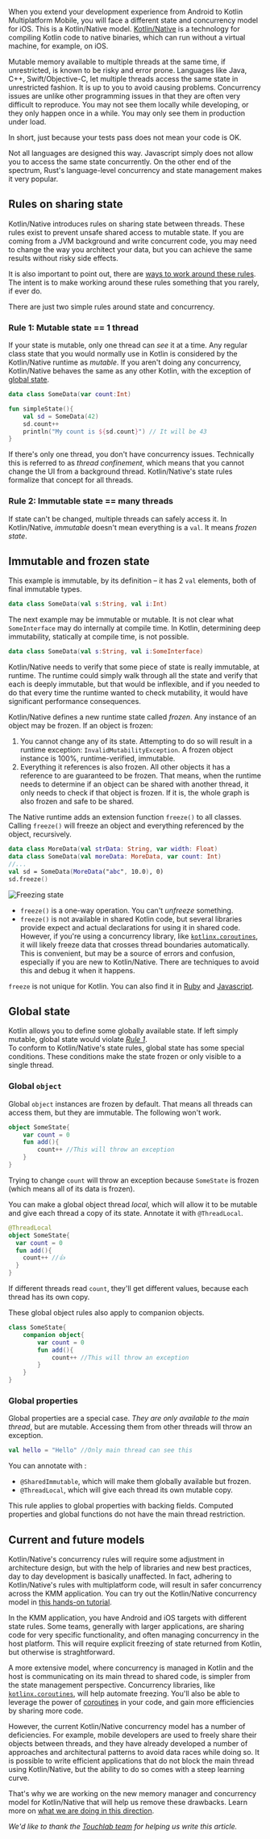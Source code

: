 [//]: # (title: Concurrency overview)
[//]: # (auxiliary-id: Concurrency_Overview)

When you extend your development experience from Android to Kotlin Multiplatform Mobile, you will face a different state 
and concurrency model for iOS. This is a Kotlin/Native model. [Kotlin/Native](https://kotlinlang.org/docs/reference/native-overview.html) 
is a technology for compiling Kotlin code to native binaries, which can run without a virtual machine, for example, on iOS. 

Mutable memory available to multiple threads at the same time, if unrestricted, is known to be risky and error prone. 
Languages like Java, C++, Swift/Objective-C, let multiple threads access the same state in unrestricted fashion. It is up to 
you to avoid causing problems. Concurrency issues are unlike other programming issues in that they are 
often very difficult to reproduce. You may not see them locally while developing, or they only happen once in a while. 
You may only see them in production under load.

In short, just because your tests pass does not mean your code is OK.

Not all languages are designed this way. Javascript simply does not 
allow you to access the same state concurrently. On the other end of the spectrum, Rust's 
language-level concurrency and state management makes it very popular. 

## Rules on sharing state

Kotlin/Native introduces rules on sharing state between threads. These rules exist to prevent unsafe shared 
access to mutable state. If you are coming from a JVM background and write concurrent code, you may need to change the way 
you architect your data, but you can achieve the same results without risky side effects.

It is also important to point out, there are [ways to work around these rules](concurrent-mutability.md). 
The intent is to make working around these rules something that you rarely, if ever do.

There are just two simple rules around state and concurrency.

### Rule 1: Mutable state == 1 thread

If your state is mutable, only one thread can _see_ it at a time. Any regular class state that 
you would normally use in Kotlin is considered by the Kotlin/Native runtime as _mutable_. If you aren't doing any concurrency, 
Kotlin/Native behaves the same as any other Kotlin, with the exception of [global state](#global-state).

```kotlin
data class SomeData(var count:Int)

fun simpleState(){
    val sd = SomeData(42)
    sd.count++
    println("My count is ${sd.count}") // It will be 43
}
```

If there's only one thread, you don't have concurrency issues. Technically this is referred 
to as _thread confinement_, which means that you cannot change the UI from a background thread. Kotlin/Native's state rules 
formalize that concept for all threads.

### Rule 2: Immutable state == many threads

If state can't be changed, multiple threads can safely access it.
In Kotlin/Native, _immutable_ doesn't mean everything is a `val`. It means _frozen state_.

## Immutable and frozen state

This example is immutable, by its definition – it has 2 `val` elements, both of final immutable types.

```kotlin
data class SomeData(val s:String, val i:Int)
```

The next example may be immutable or mutable. It is not clear what `SomeInterface` may do internally at compile time. 
In Kotlin, determining deep immutability, statically at compile time, is not possible.

```kotlin
data class SomeData(val s:String, val i:SomeInterface)
```

Kotlin/Native needs to verify that some piece of state is really immutable, at runtime. The runtime could simply walk 
through all the state and verify that each is deeply immutable, but that would be inflexible, and if you needed 
to do that every time the runtime wanted to check mutability, it would have significant performance consequences.

Kotlin/Native defines a new runtime state called _frozen_. Any instance of an object may be frozen. If an object is frozen:

1. You cannot change any of its state. Attempting to do so will result in a runtime exception: `InvalidMutabilityException`. 
A frozen object instance is 100%, runtime-verified, immutable.
2. Everything it references is also frozen. All other objects it has a reference to are guaranteed to be frozen. That means, 
when the runtime needs to determine if an object can be shared with another thread, it only needs to check if that object 
is frozen. If it is, the whole graph is also frozen and safe to be shared.

The Native runtime adds an extension function `freeze()` to all classes. Calling `freeze()` will freeze an object and everything 
referenced by the object, recursively.

```kotlin
data class MoreData(val strData: String, var width: Float)
data class SomeData(val moreData: MoreData, var count: Int)
//...
val sd = SomeData(MoreData("abc", 10.0), 0)
sd.freeze()
```

![Freezing state](freezing-state.gif)

* `freeze()` is a one-way operation. You can't _unfreeze_ something.
* `freeze()` is not available in shared Kotlin code, but several libraries provide expect and actual declarations
 for using it in shared code. However, if you're using a concurrency library, like [`kotlinx.coroutines`](https://github.com/Kotlin/kotlinx.coroutines), it will 
 likely freeze data that crosses thread boundaries automatically. This is convenient, but may be a source of errors and 
 confusion, especially if you are new to Kotlin/Native. There are techniques to avoid this and debug it when it happens.

`freeze` is not unique for Kotlin. You can also find it in [Ruby](https://www.honeybadger.io/blog/when-to-use-freeze-and-frozen-in-ruby/) and [Javascript](https://developer.mozilla.org/en-US/docs/Web/JavaScript/Reference/Global_Objects/Object/freeze).

## Global state

Kotlin allows you to define some globally available state. If left simply mutable, global state would violate [_Rule 1_](#rule-1-mutable-state-1-thread).  
To conform to Kotlin/Native's state rules, global state has some special conditions. 
These conditions make the state frozen or only visible to a single thread.

### Global `object`

Global `object` instances are frozen by default. That means all threads can access them, but they are immutable. The following won't work.

```kotlin
object SomeState{
    var count = 0
    fun add(){
        count++ //This will throw an exception
    }
}
```

Trying to change `count` will throw an exception because `SomeState` is frozen (which means all of its data is frozen).

You can make a global object thread _local_, which will allow it to be mutable and give each thread a copy of its state. 
Annotate it with `@ThreadLocal`.

```kotlin
@ThreadLocal
object SomeState{
  var count = 0
  fun add(){
    count++ //👍
  }
}
```

If different threads read `count`, they'll get different values, because each thread has its own copy.

These global object rules also apply to companion objects.

```kotlin
class SomeState{
    companion object{
        var count = 0
        fun add(){
            count++ //This will throw an exception
        }
    }
}
```

### Global properties

Global properties are a special case. *They are only available to the main thread*, but are mutable. Accessing them from 
other threads will throw an exception.

```kotlin
val hello = "Hello" //Only main thread can see this
```

You can annotate with :

* `@SharedImmutable`, which will make them globally available but frozen.
* `@ThreadLocal`, which will give each thread its own mutable copy.

This rule applies to global properties with backing fields. Computed properties and global functions do not have the main 
thread restriction.

## Current and future models

Kotlin/Native's concurrency rules will require some adjustment in architecture design, but with the help of libraries and
 new best practices, day to day development is basically unaffected. In fact, adhering to Kotlin/Native's rules with 
multiplatform code, will result in safer concurrency across the KMM application. You can try out the Kotlin/Native concurrency
model in [this hands-on tutorial](https://play.kotlinlang.org/hands-on/Kotlin%20Native%20Concurrency/).

In the KMM application, you have Android and iOS targets with different state rules. Some teams, generally with 
larger applications, are sharing code for very specific functionality, and often managing concurrency in the host platform. 
This will require explicit freezing of state returned from Kotlin, but otherwise is straghtforward. 

A more extensive model, where concurrency is managed in Kotlin 
and the host is communicating on its main thread to shared code, is simpler from the state management perspective. 
Concurrency libraries, like [`kotlinx.coroutines`](https://github.com/Kotlin/kotlinx.coroutines), 
will help automate freezing. You'll also be able to leverage the power of [coroutines](https://kotlinlang.org/docs/reference/coroutines/coroutines-guide.html) 
in your code, and gain more efficiencies by sharing more code.

However, the current Kotlin/Native concurrency model has a number of deficiencies. For example, mobile developers are used to freely 
share their objects between threads, and they have already developed a number of approaches and architectural patterns to 
avoid data races while doing so. It is possible to write efficient applications that do not block the main thread using 
Kotlin/Native, but the ability to do so comes with a steep learning curve.

That's why we are working on the new memory manager and concurrency model for Kotlin/Native that will help us remove these 
drawbacks. Learn more on [what we are doing in this direction](https://blog.jetbrains.com/kotlin/2020/07/kotlin-native-memory-management-roadmap/).

_We'd like to thank the [Touchlab team](https://twitter.com/touchlabhq) for helping us write this article._
